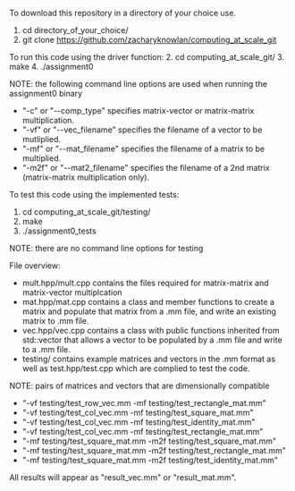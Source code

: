 To download this repository in a directory of your choice use.
1. cd directory_of_your_choice/
2. git clone https://github.com/zacharyknowlan/computing_at_scale_git

To run this code using the driver function:
2. cd computing_at_scale_git/
3. make
4. ./assignment0 

NOTE: the following command line options are used when running the assignment0 binary
- "-c" or "--comp_type" specifies matrix-vector or matrix-matrix multiplication.
- "-vf" or "--vec_filename" specifies the filename of a vector to be mutliplied.
- "-mf" or "--mat_filename" specifies the filename of a matrix to be multiplied.
- "-m2f" or "--mat2_filename" specifies the filename of a 2nd matrix (matrix-matrix multiplication only).

To test this code using the implemented tests:

1. cd computing_at_scale_git/testing/
2. make
3. ./assignment0_tests

NOTE: there are no command line options for testing


File overview:

- mult.hpp/mult.cpp contains the files required for matrix-matrix and matrix-vector multiplcation
- mat.hpp/mat.cpp contains a class and member functions to create a matrix and populate that matrix from a .mm file, and write an existing matrix to .mm file.
- vec.hpp/vec.cpp contains a class with public functions inherited from std::vector that allows a vector to be populated by a .mm file and write to a .mm file.
- testing/ contains example matrices and vectors in the .mm format as well as test.hpp/test.cpp which are complied to test the code.

NOTE: pairs of matrices and vectors that are dimensionally compatible
- "-vf testing/test_row_vec.mm -mf testing/test_rectangle_mat.mm"
- "-vf testing/test_col_vec.mm -mf testing/test_square_mat.mm"
- "-vf testing/test_col_vec.mm -mf testing/test_identity_mat.mm"
- "-vf testing/test_col_vec.mm -mf testing/test_rectangle_mat.mm"
- "-mf testing/test_square_mat.mm -m2f testing/test_square_mat.mm"
- "-mf testing/test_square_mat.mm -m2f testing/test_rectangle_mat.mm"
- "-mf testing/test_square_mat.mm -m2f testing/test_identity_mat.mm"

All results will appear as "result_vec.mm" or "result_mat.mm".